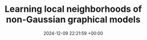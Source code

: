 ---
layout: post
title:  "Learning local neighborhoods of non-Gaussian graphical models"
date:   2024-12-09 22:21:59 +00:00
image: images/NG_graphical_model10.png #TODO Change!
categories: research
# author: "Sarah Liaw"
# authors: "<strong>Sarah Liaw</strong>"
venue: "Accepted at AAAI'25 (Main technical track)"
# arxiv: https://arxiv.org/abs/2308.14737
# code: https://github.com/leonidk/fmb-plus
# website: https://leonidk.github.io/fmb-plus
---